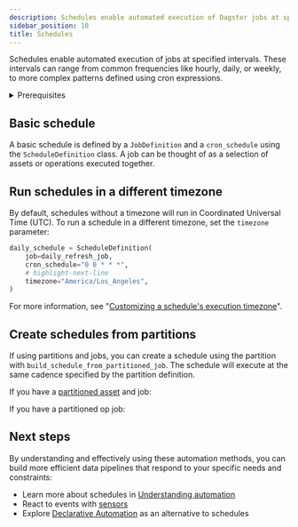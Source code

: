 ```yaml
---
description: Schedules enable automated execution of Dagster jobs at specified intervals ranging from common frequencies like hourly, daily, or weekly to more complex patterns defined with cron expressions.
sidebar_position: 10
title: Schedules
---
```


Schedules enable automated execution of jobs at specified intervals. These intervals can range from common frequencies like hourly, daily, or weekly, to more complex patterns defined using cron expressions.

<details>
  <summary>Prerequisites</summary>

To follow the steps in this guide, you'll need:

- Familiarity with [assets](/guides/build/assets/)
- Familiarity with [jobs](/guides/build/jobs/)

</details>

## Basic schedule

A basic schedule is defined by a `JobDefinition` and a `cron_schedule` using the `ScheduleDefinition` class. A job can be thought of as a selection of assets or operations executed together.

<CodeExample path="docs_snippets/docs_snippets/guides/automation/simple-schedule-example.py" language="python" title="src/<project-name>/defs/assets.py" />

## Run schedules in a different timezone

By default, schedules without a timezone will run in Coordinated Universal Time (UTC). To run a schedule in a different timezone, set the `timezone` parameter:

```python
daily_schedule = ScheduleDefinition(
    job=daily_refresh_job,
    cron_schedule="0 0 * * *",
    # highlight-next-line
    timezone="America/Los_Angeles",
)
```

For more information, see "[Customizing a schedule's execution timezone](/guides/automate/schedules/customizing-execution-timezone)".

## Create schedules from partitions

If using partitions and jobs, you can create a schedule using the partition with `build_schedule_from_partitioned_job`. The schedule will execute at the same cadence specified by the partition definition.

<Tabs>
<TabItem value="assets" label="Assets">

If you have a [partitioned asset](/guides/build/partitions-and-backfills) and job:

<CodeExample path="docs_snippets/docs_snippets/guides/automation/schedule-with-partition.py" language="python" title="src/<project-name>/defs/assets.py" />

</TabItem>
<TabItem value="ops" label="Ops">

If you have a partitioned op job:

<CodeExample path="docs_snippets/docs_snippets/guides/automation/schedule-with-partition-ops.py" language="python" title="src/<project-name>/defs/assets.py" />

</TabItem>
</Tabs>

## Next steps

By understanding and effectively using these automation methods, you can build more efficient data pipelines that respond to your specific needs and constraints:

- Learn more about schedules in [Understanding automation](/guides/automate)
- React to events with [sensors](/guides/automate/sensors)
- Explore [Declarative Automation](/guides/automate/declarative-automation) as an alternative to schedules
